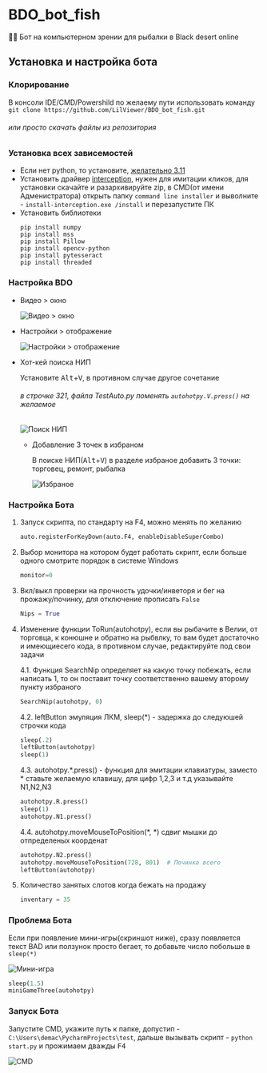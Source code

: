 # BDO_bot_fish
👀🎣 Бот на компьютерном зрении для рыбалки в Black desert online


## Установка и настройка бота


### Клорирование
В консоли IDE/CMD/Powershild по желаему пути использовать команду `git clone https://github.com/LilViewer/BDO_bot_fish.git`
###### или просто скачать файлы из репозитория


### Установка всех зависемостей 

- Если нет python, то установите, [желательно 3.11](https://www.python.org/downloads/)
- Установить драйвер [interception](https://github.com/oblitum/Interception/releases/tag/v1.0.1), нужен для имитации кликов, для установки скачайте и разархивируйте zip, в CMD(от имени Адменистратора) открыть папку `command line installer` и выволните - `install-interception.exe /install` и перезапустите ПК
- Установить библиотеки
  ```
  pip install numpy
  pip install mss
  pip install Pillow
  pip install opencv-python
  pip install pytesseract
  pip install threaded
  ```

### Настройка BDO

- Видео > окно

  ![Видео > окно](https://sun9-74.userapi.com/impg/RbwTGfEj83-_BlXP0IONiHrKgFji2WTwmADOfA/zhCthiA2GQM.jpg?size=532x295&quality=96&sign=9c9d103e188f332443527dd4c84c1412&type=album, "Видео > окно")

- Настройки > отображение

  ![Настройки > отображение](https://sun9-14.userapi.com/impg/MZfz7Iz2rJg6KB_4q5nQbqtuSAiKSApx_SS1nQ/H9-Yq-ERks4.jpg?size=527x335&quality=96&sign=4bfb89716aa6f7c57085d86a29e5af4f&type=album, " Настройки > отображение")

- Хот-кей поиска НИП

  Установите <kbd>Alt</kbd>+<kbd>V</kbd>, в противном случае другое сочетание
  ###### в строчке 321, файла TestAuto.py поменять ```autohotpy.V.press()``` на желаемое

  ![Поиск НИП](https://sun9-69.userapi.com/impg/PS_GB9L2Xbc0Z-9fJqzsM0wgFSKiTRS1kJQFQA/6lnBcbvRBkw.jpg?size=451x232&quality=96&sign=8c6ba67511a692af7c0607e3084a634b&type=album, 'Поиск НИП')

  - Добавление 3 точек в избраном

    В поиске НИП(<kbd>Alt</kbd>+<kbd>V</kbd>) в разделе избраное добавить 3 точки: торговец, ремонт, рыбалка
  
    ![Избраное](https://sun9-79.userapi.com/impg/QY1Eh03pDWibWuuVOjSY2U6H5_vLCfQ--Wll-w/oFILX9-48qA.jpg?size=325x184&quality=96&sign=5a41cc4c1afdb55e09ce5bb5fb6683dd&type=album, 'Избраное')


### Настройка Бота

1. Запуск скрипта, по стандарту на F4, можно менять по желанию
    ```Python
    auto.registerForKeyDown(auto.F4, enableDisableSuperCombo)
    ```

2. Выбор монитора на котором будет работать скрипт, если больше одного смотрите порядок в системе Windows
    ```Python
    monitor=0
    ```

3. Вкл/выкл проверки на прочность удочки/инветоря и бег на прожажу/починку, для отключение прописать `False`
    ```Python
    Nips = True
    ```

4. Изменение функции ToRun(autohotpy), если вы рыбачите в Велии, от торговца, к конюшне и обратно на рыбвлку, то вам будет достаточно и имеющиесего кода, в противном случае, редактируйте под свои задачи



    4.1. Функция SearchNip определяет на какую точку побежать, если написать 1, то он поставит точку соответственно вашему второму пункту избраного
    ```Python
    SearchNip(autohotpy, 0)
    ```
    
    4.2. leftButton эмуляция ЛКМ, sleep(*) - задержка до следуюшей строчки кода 
    ```Python
    sleep(.2)
    leftButton(autohotpy)
    sleep(1)
    ```

    4.3. autohotpy.*.press() - функция для эмитации клавиатуры, заместо * ставьте желаемую клавишу, для цифр 1,2,3 и т.д указывайте N1,N2,N3
    ```Python
    autohotpy.R.press()
    sleep(1)
    autohotpy.N1.press()
    ```

    4.4. autohotpy.moveMouseToPosition(*, *) сдвиг мышки до отпределеных коорденат
    ```Python
    autohotpy.N2.press()
    autohotpy.moveMouseToPosition(728, 801)  # Починка всего
    leftButton(autohotpy)
    ```
    

5. Количество занятых слотов когда бежать на продажу
   ```Python
   inventary = 35
   ```
  
### Проблема Бота

Если при появление мини-игры(скриншот ниже), сразу появляется текст BAD или ползунок просто бегает, то добавьте число побольше в `sleep(*)` 

![Мини-игра](https://sun9-45.userapi.com/impg/Sv3Gqg7KheQRC8EtAh3Tu6mCaf5pt7Ap2BZDKA/Ku5EK5AHMkg.jpg?size=320x76&quality=96&sign=1a1a398fcbc343733dd7a3d1991eaa59&type=album, 'Мини-игра')
  
```Python
sleep(1.5)
miniGameThree(autohotpy)
```

### Запуск Бота

Запустите CMD, укажите путь к папке, допустип - `C:\Users\demac\PycharmProjects\test`, дальше вызывать скрипт - `python start.py` и прожимаем дважды <kbd>F4</kbd>

![CMD](https://sun9-70.userapi.com/impg/VDbT6jhE-dGTC9T8T-7TEf_HFCe7-8PbAzkYtA/MLhrSKDnYVQ.jpg?size=429x119&quality=96&sign=b21545ab8cf588731e2f7427220f801d&type=album, 'CMD')
